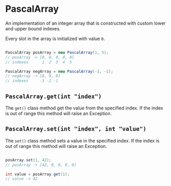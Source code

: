 # PascalArray

An implementation of an integer array that is constructed with custom lower and upper bound indexes.

Every slot in the array is initialized with value `0`.

```java

PascalArray posArray = new PascalArray(1, 5);
// posArray -> [0, 0, 0, 0, 0]
// indexes      1  2  3  4  5

PascalArray negArray = new PascalArray(-3, -1);
// negArray -> [0, 0, 0]
// indexes     -3 -2 -1

```
## `PascalArray.get(int "index")`

The `get()` class method get the value from the specified index. If the index is out of range this method will raise an Exception.

## `PascalArray.set(int "index", int "value")`

The `set()` class method sets a value in the specified index. If the index is out of range this method will raise an Exception.

```java

posArray.set(1, 42);
// posArray -> [42, 0, 0, 0, 0]

int value = posArray.get(1);
// value -> 42

```
